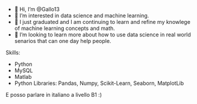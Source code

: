 - 👋 Hi, I’m @Gallo13
- 👀 I’m interested in data science and machine learning.
- 🌱 I just graduated and I am continuing to learn and refine my knowlege of machine learning concepts and math.
- 💞️ I’m looking to learn more about how to use data science in real world senarios that can one day help people.

Skills:
- Python
- MySQL
- Matlab
- Python Libraries: Pandas, Numpy, Scikit-Learn, Seaborn, MatplotLib

E posso parlare in italiano a livello B1 :)

<!---
Gallo13/Gallo13 is a ✨ special ✨ repository because its `README.md` (this file) appears on your GitHub profile.
You can click the Preview link to take a look at your changes.
--->
